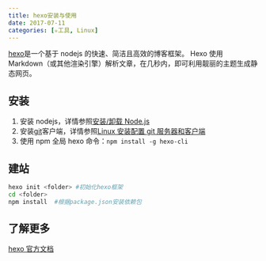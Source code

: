 ```yaml
---
title: hexo安装与使用
date: 2017-07-11
categories: [✮工具, Linux]
---
```


[hexo](https://hexo.io/zh-cn/docs/)是一个基于 nodejs 的快速、简洁且高效的博客框架。
Hexo 使用 Markdown（或其他渲染引擎）解析文章，在几秒内，即可利用靓丽的主题生成静态网页。

<!--more-->

## 安装

1. 安装 nodejs，详情参照[安装/卸载 Node.js](/linux/9010.html)
2. 安装[git](https://git-scm.com/downloads)客户端，详情参照[Linux 安装配置 git 服务器和客户端](/linux/9009.html)
3. 使用 npm 全局 hexo 命令：`npm install -g hexo-cli`

## 建站

```bash
hexo init <folder> #初始化hexo框架
cd <folder>
npm install  #根据package.json安装依赖包
```

## 了解更多

[hexo 官方文档](https://hexo.io/zh-cn/docs/index.html)
